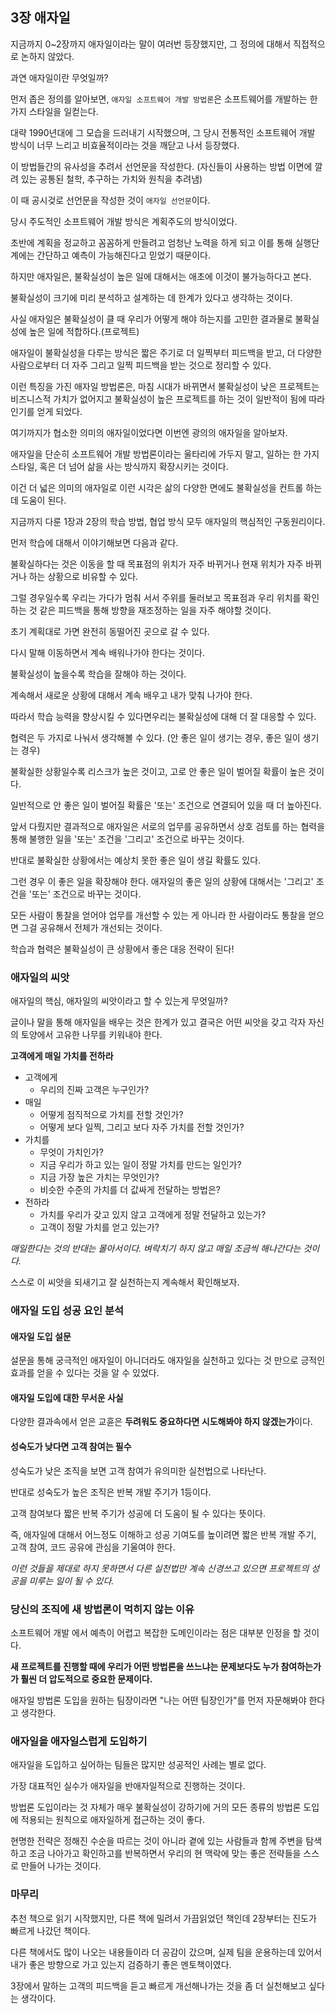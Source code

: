 ## 3장 애자일

지금까지 0~2장까지 애자일이라는 말이 여러번 등장했지만, 그 정의에 대해서 직접적으로 논하지 않았다.

과연 애자일이란 무엇일까?

먼저 좁은 정의를 알아보면, `애자일 소프트웨어 개발 방법론`은 소프트웨어를 개발하는 한 가지 스타일을 일컫는다.

대략 1990년대에 그 모습을 드러내기 시작했으며, 그 당시 전통적인 소프트웨어 개발 방식이 너무 느리고 비효율적이라는 것을 깨닫고 나서 등장했다.

이 방법들간의 유사성을 추려서 선언문을 작성한다. (자신들이 사용하는 방법 이면에 깔려 있는 공통된 철학, 추구하는 가치와 원칙을 추려냄)

이 때 공시겆로 선언문을 작성한 것이 `애자일 선언문`이다.

당시 주도적인 소프트웨어 개발 방식은 계획주도의 방식이었다.

초반에 계획을 정교하고 꼼꼼하게 만들려고 엄청난 노력을 하게 되고 이를 통해 실행단계에는 간단하고 예측이 가능해진다고 믿었기 때문이다.

하지만 애자일은, 불확실성이 높은 일에 대해서는 애초에 이것이 불가능하다고 본다.

불확실성이 크기에 미리 분석하고 설계하는 데 한계가 있다고 생각하는 것이다.

사실 애자일은 불확실성이 클 때 우리가 어떻게 해야 하는지를 고민한 결과물로 불확실성에 높은 일에 적합하다.(프로젝트)

애자일이 불확실성을 다루는 방식은 짧은 주기로 더 일찍부터 피드백을 받고, 더 다양한 사람으로부터 더 자주 그리고 일찍 피드백을 받는 것으로 정리할 수 있다.

이런 특징을 가진 애자일 방법론은, 마침 시대가 바뀌면서 불확실성이 낮은 프로젝트는 비즈니스적 가치가 없어지고 불확실성이 높은 프로젝트를 하는 것이 일반적이 됨에 따라 인기를 얻게 되었다.

여기까지가 협소한 의미의 애자일이었다면 이번엔 광의의 애자일을 알아보자.

애자일을 단순히 소프트웨어 개발 방법론이라는 울타리에 가두지 말고, 일하는 한 가지 스타일, 혹은 더 넘어 삶을 사는 방식까지 확장시키는 것이다.

이건 더 넓은 의미의 애자일로 이런 시각은 삶의 다양한 면에도 불확실성을 컨트롤 하는 데 도움이 된다.

지금까지 다룬 1장과 2장의 학습 방법, 협업 방식 모두 애자일의 핵심적인 구동원리이다.

먼저 학습에 대해서 이야기해보면 다음과 같다.

불확실하다는 것은 이동을 할 때 목표점의 위치가 자주 바뀌거나 현재 위치가 자주 바뀌거나 하는 상황으로 비유할 수 있다.

그럴 경우일수록 우리는 가다가 멈춰 서서 주위를 둘러보고 목표점과 우리 위치를 확인하는 것 같은 피드백을 통해 방향을 재조정하는 일을 자주 해야할 것이다.

초기 계획대로 가면 완전히 동떨어진 곳으로 갈 수 있다.

다시 말해 이동하면서 계속 배워나가야 한다는 것이다.

불확실성이 높을수록 학습을 잘해야 하는 것이다.

계속해서 새로운 상황에 대해서 계속 배우고 내가 맞춰 나가야 한다.

따라서 학습 능력을 향상시킬 수 있다면우리는 불확실성에 대해 더 잘 대응할 수 있다.

협력은 두 가지로 나눠서 생각해볼 수 있다. (안 좋은 일이 생기는 경우, 좋은 일이 생기는 경우)

불확실한 상황일수록 리스크가 높은 것이고, 고로 안 좋은 일이 벌어질 확률이 높은 것이다.

일반적으로 안 좋은 일이 벌어질 확률은 '또는' 조건으로 연결되어 있을 때 더 높아진다.

앞서 다뤘지만 결과적으로 애자일은 서로의 업무를 공유하면서 상호 검토를 하는 협력을 통해 불행한 일을 '또는' 조건을 '그리고' 조건으로 바꾸는 것이다.

반대로 불확실한 상황에서는 예상치 못한 좋은 일이 생길 확률도 있다.

그런 경우 이 좋은 일을 확장해야 한다. 애자일의 좋은 일의 상황에 대해서는 '그리고' 조건을 '또는' 조건으로 바꾸는 것이다.

모든 사람이 통찰을 얻어야 업무를 개선할 수 있는 게 아니라 한 사람이라도 통찰을 얻으면 그걸 공유해서 전체가 개선되는 것이다.

학습과 협력은 불확실성이 큰 상황에서 좋은 대응 전략이 된다!

### 애자일의 씨앗

애자일의 핵심, 애자일의 씨앗이라고 할 수 있는게 무엇일까?

글이나 말을 통해 애자일을 배우는 것은 한계가 있고 결국은 어떤 씨앗을 갖고 각자 자신의 토양에서 고유한 나무를 키워내야 한다.

**고객에게 매일 가치를 전하라**

- 고객에게
  - 우리의 진짜 고객은 누구인가?
- 매일
  - 어떻게 점직적으로 가치를 전할 것인가?
  - 어떻게 보다 일찍, 그리고 보다 자주 가치를 전할 것인가?
- 가치를
  - 무엇이 가치인가?
  - 지금 우리가 하고 있는 일이 정말 가치를 만드는 일인가?
  - 지금 가장 높은 가치는 무엇인가?
  - 비슷한 수준의 가치를 더 값싸게 전달하는 방법은?
- 전하라
  - 가치를 우리가 갖고 있지 않고 고객에게 정말 전달하고 있는가?
  - 고객이 정말 가치를 얻고 있는가?

*매일한다는 것의 반대는 몰아서이다. 벼락치기 하지 않고 매일 조금씩 해나간다는 것이다.*

스스로 이 씨앗을 되새기고 잘 실천하는지 계속해서 확인해보자.

### 애자일 도입 성공 요인 분석

#### 애자일 도입 설문

설문을 통해 궁극적인 애자일이 아니더라도 애자일을 실천하고 있다는 것 만으로 긍적인 효과를 얻을 수 있다는 것을 알 수 있었다.

#### 애자일 도입에 대한 무서운 사실

다양한 결과속에서 얻은 교휸은 **두려워도 중요하다면 시도해봐야 하지 않겠는가**이다.

#### 성숙도가 낮다면 고객 참여는 필수

성숙도가 낮은 조직을 보면 고객 참여가 유의미한 실천법으로 나타난다.

반대로 성숙도가 높은 조직은 반복 개발 주기가 1등이다.

고객 참여보다 짧은 반복 주기가 성공에 더 도움이 될 수 있다는 뜻이다.

즉, 애자일에 대해서 어느정도 이해하고 성공 기여도를 높이려면 짧은 반복 개발 주기, 고객 참여, 코드 공유에 관심을 기울여야 한다.

*이런 것들을 제대로 하지 못하면서 다른 실천법만 계속 신경쓰고 있으면 프로젝트의 성공을 미루는 일이 될 수 있다.*

### 당신의 조직에 새 방법론이 먹히지 않는 이유

소프트웨어 개발 에서 예측이 어렵고 복잡한 도메인이라는 점은 대부분 인정을 할 것이다.

**새 프로젝트를 진행할 때에 우리가 어떤 방법론을 쓰느냐는 문제보다도 누가 참여하는가가 훨씬 더 압도적으로 중요한 문제이다.**

애자일 방법론 도입을 원하는 팀장이라면 "나는 어떤 팀장인가"를 먼저 자문해봐야 한다고 생각한다.

### 애자일을 애자일스럽게 도입하기

애자일을 도입하고 싶어하는 팀들은 많지만 성공적인 사례는 별로 없다.

가장 대표적인 실수가 애자일을 반애자일적으로 진행하는 것이다.

방법론 도입이라는 것 자체가 매우 불확실성이 강하기에 거의 모든 종류의 방법론 도입에 적용되는 원칙으로 애자일하게 접근하는 것이 좋다.

현명한 전략은 정해진 수순을 따르는 것이 아니라 곁에 있는 사람들과 함께 주변을 탐색하고 조금 나아가고 확인하고를 반복하면서 우리의 현 맥락에 맞는 좋은 전략들을 스스로 만들어 나가는 것이다.

### 마무리

추천 책으로 읽기 시작했지만, 다른 책에 밀려서 가끔읽었던 책인데 2장부터는 진도가 빠르게 나갔던 책이다.

다른 책에서도 많이 나오는 내용들이라 더 공감이 갔으며, 실제 팀을 운용하는데 있어서 내가 좋은 방향으로 가고 있는지 검증하기 좋은 멘토책이였다.

3장에서 말하는 고객의 피드백을 듣고 빠르게 개선해나가는 것을 좀 더 실천해보고 싶다는 생각이다.
